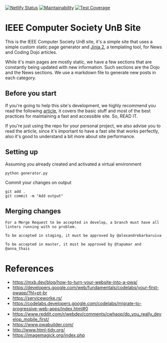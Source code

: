 [![Netlify Status](https://api.netlify.com/api/v1/badges/25d1f9af-bfec-4f6f-b521-28f17722360a/deploy-status)](https://app.netlify.com/sites/ieeecomputersociety/deploys)
[![Maintainability](https://api.codeclimate.com/v1/badges/1860d64afd80c3687fb6/maintainability)](https://codeclimate.com/github/IEEEComputerSocietyUNB/ieee-computer-society-unb/maintainability)
[![Test Coverage](https://api.codeclimate.com/v1/badges/1860d64afd80c3687fb6/test_coverage)](https://codeclimate.com/github/IEEEComputerSocietyUNB/ieee-computer-society-unb/test_coverage)

# IEEE Computer Society UnB Site

This is the IEEE Computer Society UnB site, it's a simple site that uses a simple
custom static page generator and [Jinja 2](http://jinja.palletsprojects.com/en/2.10.x/),
a templating tool, for News and Coding Dojo articles.

While it's main pages are mostly static, we have a few sections that are constantly
being updated with new information. Such sections are the Dojo and the News sections.
We use a markdown file to generate new posts in each category.

## Before you start

If you're going to help this site's development, we highly recommend you read the
following [article](https://markentier.tech/posts/2018/04/progressive-web-app/),
it covers the basic stuff and most of the best practices for maintaining a fast and
accessible site. So, READ IT.

If you're just using the repo for your personal project, we also advise you to
read the article, since it's important to have a fast site that works perfectly,
also it's good to understand a bit more about site performance.

## Setting up

Assuming you already created and activated a virtual environment 

```shell script
python generator.py
```

Commit your changes on output
```
git add .
git commit -m "Add output"
```

## Merging changes

```
For a Merge Request to be accepted in develop, a branch must have all linters running with no problem.

To be accepted in staging, it must be approved by @alexandrebarbaruiva

To be accepted in master, it must be approved by @tapumar and @anna_thais

```

# References

- https://mxb.dev/blog/how-to-turn-your-website-into-a-pwa/
- https://developers.google.com/web/fundamentals/codelabs/your-first-pwapp/?hl=pt-br
- https://serviceworke.rs/
- https://codelabs.developers.google.com/codelabs/migrate-to-progressive-web-apps/index.html#0
- https://www.reddit.com/r/webdev/comments/cwhaop/do_you_really_develop_mobile_first/
- https://www.pwabuilder.com/
- http://www.html-tidy.org/
- https://imagemagick.org/index.php
